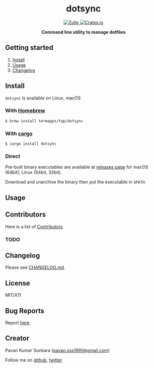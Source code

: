 <h1 align="center">dotsync</h1>

<p align="center">
  <a href="https://termapps.zulipchat.com/#narrow/stream/375288-dotsync">
    <img alt="Zulip" src="https://img.shields.io/badge/zulip-join_chat-brightgreen.svg?style=flat-square">
  </a>
  <a href="https://crates.io/crates/dotsync">
    <img alt="Crates.io" src="https://img.shields.io/crates/v/dotsync?style=flat-square">
  </a>
</p>

<p align="center">
  <b>Command line utility to manage dotfiles</b>
</p>

<!-- omit from toc -->
## Getting started

1. [Install](#install)
2. [Usage](#usage)
3. [Changelog](#changelog)

## Install

`dotsync` is available on Linux, macOS

<!-- omit from toc -->
### With [Homebrew](https://brew.sh/)

```
$ brew install termapps/tap/dotsync
```

<!-- omit from toc -->
### With [cargo](https://crates.io/)

```
$ cargo install dotsync
```

<!-- omit from toc -->
### Direct

Pre-built binary executables are available at [releases page](https://github.com/termapps/dotsync/releases) for macOS (64bit), Linux (64bit, 32bit).

Download and unarchive the binary then put the executable in `$PATH`.

## Usage

<!-- omit from toc -->
## Contributors
Here is a list of [Contributors](http://github.com/termapps/dotsync/contributors)

<!-- omit from toc -->
### TODO

## Changelog
Please see [CHANGELOG.md](CHANGELOG.md).

<!-- omit from toc -->
## License
MIT/X11

<!-- omit from toc -->
## Bug Reports
Report [here](http://github.com/termapps/dotsync/issues).

<!-- omit from toc -->
## Creator
Pavan Kumar Sunkara (pavan.sss1991@gmail.com)

Follow me on [github](https://github.com/users/follow?target=pksunkara), [twitter](http://twitter.com/pksunkara)

